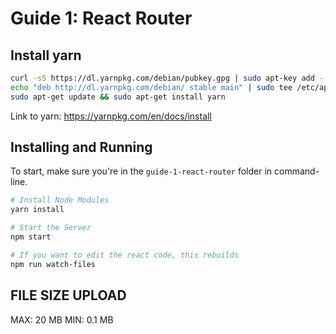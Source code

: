 # Guide 1: React Router

## Install yarn
```sh
curl -sS https://dl.yarnpkg.com/debian/pubkey.gpg | sudo apt-key add -
echo "deb http://dl.yarnpkg.com/debian/ stable main" | sudo tee /etc/apt/sources.list.d/yarn.list
sudo apt-get update && sudo apt-get install yarn
```

Link to yarn: https://yarnpkg.com/en/docs/install


## Installing and Running

To start, make sure you're in the `guide-1-react-router` folder in command-line.

```sh
# Install Node Modules
yarn install

# Start the Server
npm start

# If you want to edit the react code, this rebuilds
npm run watch-files
```

## FILE SIZE UPLOAD
MAX: 20 MB
MIN: 0.1 MB